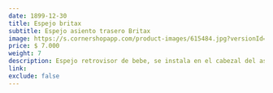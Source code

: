 ```yaml
---
date: 1899-12-30
title: Espejo britax
subtitle: Espejo asiento trasero Britax
image: https://s.cornershopapp.com/product-images/615484.jpg?versionId=57P0ZROQwEWiy6Kszmq1jqexmcSwDyWK
price: $ 7.000
weight: 7
description: Espejo retrovisor de bebe, se instala en el cabezal del asiendo trasero
link: 
exclude: false
---
```

